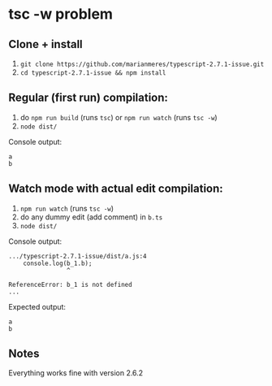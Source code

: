 # tsc -w problem

## Clone + install

1. `git clone https://github.com/marianmeres/typescript-2.7.1-issue.git`
2. `cd typescript-2.7.1-issue && npm install`

## Regular (first run) compilation:

1. do `npm run build` (runs `tsc`) or `npm run watch` (runs `tsc -w`)
2. `node dist/`

Console output:
```
a
b
```

## Watch mode with actual edit compilation:

1. `npm run watch` (runs `tsc -w`)
2. do any dummy edit (add comment) in `b.ts`
3. `node dist/`

Console output:
```
.../typescript-2.7.1-issue/dist/a.js:4
    console.log(b_1.b);
                ^

ReferenceError: b_1 is not defined
...
```

Expected output:
```
a
b
```


## Notes

Everything works fine with version 2.6.2 